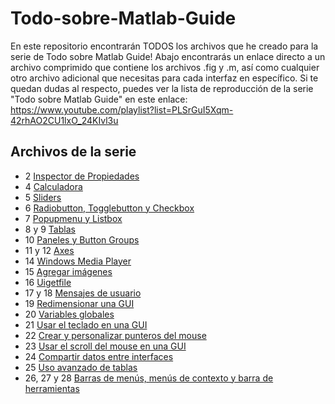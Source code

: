# Todo-sobre-Matlab-Guide
En este repositorio encontrarán TODOS los archivos que he creado para la serie de Todo sobre Matlab Guide! Abajo encontrarás un enlace directo a un archivo comprimido que contiene los archivos .fig y .m, así como cualquier otro archivo adicional que necesitas para cada interfaz en específico. Si te quedan dudas al respecto, puedes ver la lista de reproducción de la serie "Todo sobre Matlab Guide" en este enlace: https://www.youtube.com/playlist?list=PLSrGuI5Xqm-42rhAO2CU1lxO_24KIvl3u

## Archivos de la serie

- 2 [Inspector de Propiedades](https://github.com/RolaValdez/Todo-sobre-Matlab-Guide/blob/master/EjemplosInspectordePropiedades.rar)
- 4 [Calculadora](https://github.com/RolaValdez/Todo-sobre-Matlab-Guide/blob/master/Calculadora.rar)
- 5 [Sliders](https://github.com/RolaValdez/Todo-sobre-Matlab-Guide/blob/master/EjemplosSlider.rar)
- 6 [Radiobutton, Togglebutton y Checkbox](https://github.com/RolaValdez/Todo-sobre-Matlab-Guide/blob/master/EjemplosControlesLogicos.rar)
- 7 [Popupmenu y Listbox](https://github.com/RolaValdez/Todo-sobre-Matlab-Guide/blob/master/EjemplosPopUp_Listbox.rar)
- 8 y 9 [Tablas](https://github.com/RolaValdez/Todo-sobre-Matlab-Guide/blob/master/EjemplosTablas.rar)
- 10 [Paneles y Button Groups](https://github.com/RolaValdez/Todo-sobre-Matlab-Guide/blob/master/EjemplosPanelButtonGroup.rar)
- 11 y 12 [Axes](https://github.com/RolaValdez/Todo-sobre-Matlab-Guide/blob/master/EjemplosAxes.rar)
- 14 [Windows Media Player](https://github.com/RolaValdez/Todo-sobre-Matlab-Guide/blob/master/ActXWMP.rar)
- 15 [Agregar imágenes](https://github.com/RolaValdez/Todo-sobre-Matlab-Guide/blob/master/Agregar%20imagenes.rar)
- 16 [Uigetfile](https://github.com/RolaValdez/Todo-sobre-Matlab-Guide/blob/master/ManejarArchivos.rar)
- 17 y 18 [Mensajes de usuario](https://github.com/RolaValdez/Todo-sobre-Matlab-Guide/blob/master/MensajesUsuario.rar)
- 19 [Redimensionar una GUI](https://github.com/RolaValdez/Todo-sobre-Matlab-Guide/blob/master/RedimensionarGUI.rar)
- 20 [Variables globales](https://github.com/RolaValdez/Todo-sobre-Matlab-Guide/blob/master/AlmacenarVariablesyDatos.rar)
- 21 [Usar el teclado en una GUI](https://github.com/RolaValdez/Todo-sobre-Matlab-Guide/blob/master/UsarTeclado.rar)
- 22 [Crear y personalizar punteros del mouse](https://github.com/RolaValdez/Todo-sobre-Matlab-Guide/blob/master/Personalizar%20Puntero.rar)
- 23 [Usar el scroll del mouse en una GUI](https://github.com/RolaValdez/Todo-sobre-Matlab-Guide/blob/master/UsarScroll.rar)
- 24 [Compartir datos entre interfaces](https://github.com/RolaValdez/Todo-sobre-Matlab-Guide/blob/master/Compartir%20datos%20entre%20GUIs.rar)
- 25 [Uso avanzado de tablas](https://github.com/RolaValdez/Todo-sobre-Matlab-Guide/blob/master/TablasAvanzadas.rar)
- 26, 27 y 28 [Barras de menús, menús de contexto y barra de herramientas](https://github.com/RolaValdez/Todo-sobre-Matlab-Guide/blob/master/menus_y_barraherramientas.rar)

